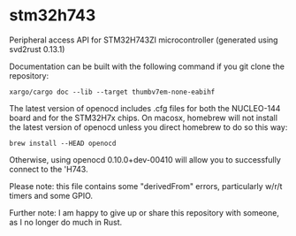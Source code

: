 # stm32h743
Peripheral access API for STM32H743ZI microcontroller (generated using svd2rust 0.13.1)

Documentation can be built with the following command if you git clone the repository:

    xargo/cargo doc --lib --target thumbv7em-none-eabihf

The latest version of openocd includes .cfg files for both the NUCLEO-144 board and for the STM32H7x chips. On macosx, homebrew will not install the latest version of openocd unless you direct homebrew to do so this way:

    brew install --HEAD openocd

Otherwise, using openocd 0.10.0+dev-00410 will allow you to successfully connect to the 'H743.

Please note: this file contains some "derivedFrom" errors, particularly w/r/t timers and some GPIO.

Further note: I am happy to give up or share this repository with someone, as I no longer do much in Rust.
